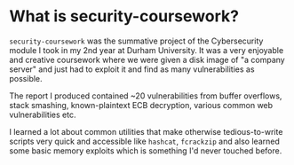 # What is security-coursework?
`security-coursework` was the summative project of the Cybersecurity module I took in my 2nd year at Durham University. It was a very enjoyable and creative coursework where we were given a disk image of "a company server" and just had to exploit it and find as many vulnerabilities as possible.

The report I produced contained ~20 vulnerabilities from buffer overflows, stack smashing, known-plaintext ECB decryption, various common web vulnerabilities etc.

I learned a lot about common utilities that make otherwise tedious-to-write scripts very quick and accessible like `hashcat`, `fcrackzip` and also learned some basic memory exploits which is something I'd never touched before.
